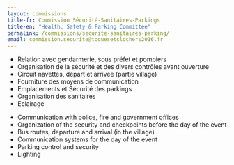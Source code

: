 ```yaml
---
layout: commissions 
title-fr: Commission Sécurité-Sanitaires-Parkings
title-en: "Health, Safety & Parking Committee"
permalink: /commissions/securite-sanitaires-parking/
email: commission.securite@toquesetclochers2016.fr
---
```


<div class="txt-fr">
<ul>
<li>Relation avec gendarmerie, sous préfet et pompiers</li>
<li>Organisation de la sécurité et des divers contrôles avant ouverture</li>
<li>Circuit navettes, départ et arrivée (partie village)</li>
<li>Fourniture des moyens de communication</li>
<li>Emplacements et Sécurité des parkings</li>
<li>Organisation des sanitaires</li>
<li>Eclairage</li>
</ul>
</div>

<div class="txt-en">
<ul>
<li>Communication with police, fire and government offices</li>
<li>Organization of the security and checkpoints before the day of the event</li>
<li>Bus routes, departure and arrival (in the village)</li>
<li>Communication systems for the day of the event</li>
<li>Parking control and security</li>
<li>Lighting</li>
</ul>
</div>
